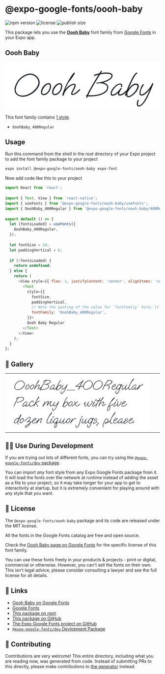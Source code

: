 # @expo-google-fonts/oooh-baby

![npm version](https://flat.badgen.net/npm/v/@expo-google-fonts/oooh-baby)
![license](https://flat.badgen.net/github/license/expo/google-fonts)
![publish size](https://flat.badgen.net/packagephobia/install/@expo-google-fonts/oooh-baby)

This package lets you use the [**Oooh Baby**](https://fonts.google.com/specimen/Oooh+Baby) font family from [Google Fonts](https://fonts.google.com/) in your Expo app.

## Oooh Baby

![Oooh Baby](./font-family.png)

This font family contains [1 style](#-gallery).

- `OoohBaby_400Regular`

## Usage

Run this command from the shell in the root directory of your Expo project to add the font family package to your project
```sh
expo install @expo-google-fonts/oooh-baby expo-font
```

Now add code like this to your project
```js
import React from 'react';

import { Text, View } from 'react-native';
import { useFonts } from '@expo-google-fonts/oooh-baby/useFonts';
import { OoohBaby_400Regular } from '@expo-google-fonts/oooh-baby/400Regular';

export default () => {
  let [fontsLoaded] = useFonts({
    OoohBaby_400Regular,
  });

  let fontSize = 24;
  let paddingVertical = 6;

  if (!fontsLoaded) {
    return undefined;
  } else {
    return (
      <View style={{ flex: 1, justifyContent: 'center', alignItems: 'center' }}>
        <Text
          style={{
            fontSize,
            paddingVertical,
            // Note the quoting of the value for `fontFamily` here; it expects a string!
            fontFamily: 'OoohBaby_400Regular',
          }}>
          Oooh Baby Regular
        </Text>
      </View>
    );
  }
};

```

## 🔡 Gallery


||||
|-|-|-|
|![OoohBaby_400Regular](.//400Regular/OoohBaby_400Regular.ttf.png)||||


## 👩‍💻 Use During Development

If you are trying out lots of different fonts, you can try using the [`@expo-google-fonts/dev` package](https://github.com/freeboub/google-fonts/tree/master/font-packages/dev#readme).

You can import *any* font style from any Expo Google Fonts package from it. It will load the fonts
over the network at runtime instead of adding the asset as a file to your project, so it may take longer
for your app to get to interactivity at startup, but it is extremely convenient
for playing around with any style that you want.

## 📖 License

The `@expo-google-fonts/oooh-baby` package and its code are released under the MIT license.

All the fonts in the Google Fonts catalog are free and open source.

Check the [Oooh Baby page on Google Fonts](https://fonts.google.com/specimen/Oooh+Baby) for the specific license of this font family.

You can use these fonts freely in your products & projects - print or digital, commercial or otherwise. However, you can't sell the fonts on their own. This isn't legal advice, please consider consulting a lawyer and see the full license for all details.

## 🔗 Links

- [Oooh Baby on Google Fonts](https://fonts.google.com/specimen/Oooh+Baby)
- [Google Fonts](https://fonts.google.com/)
- [This package on npm](https://www.npmjs.com/package/@expo-google-fonts/oooh-baby)
- [This package on GitHub](https://github.com/freeboub/google-fonts/tree/master/font-packages/oooh-baby)
- [The Expo Google Fonts project on GitHub](https://github.com/freeboub/google-fonts)
- [`@expo-google-fonts/dev` Devlopment Package](https://github.com/freeboub/google-fonts/tree/master/font-packages/dev)

## 🤝 Contributing

Contributions are very welcome! This entire directory, including what you are reading now, was generated from code. Instead of submitting PRs to this directly, please make contributions to [the generator](https://github.com/freeboub/google-fonts/tree/master/packages/generator) instead.
